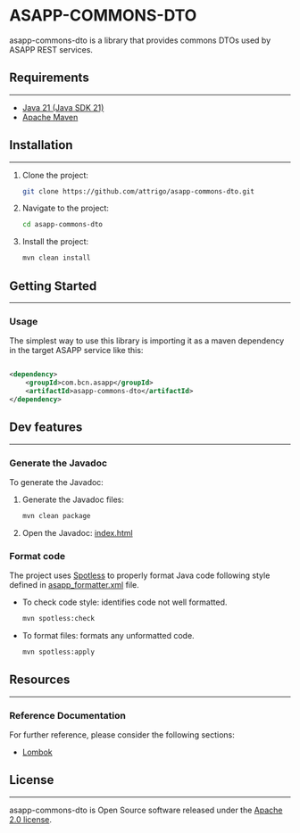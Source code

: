 # ASAPP-COMMONS-DTO

asapp-commons-dto is a library that provides commons DTOs used by ASAPP REST services.

## Requirements

***

* [Java 21 (Java SDK 21)](https://www.oracle.com/es/java/technologies/downloads/#java21)
* [Apache Maven](https://maven.apache.org/download.cgi)

## Installation

***

1. Clone the project:
    ```sh
    git clone https://github.com/attrigo/asapp-commons-dto.git
    ```

2. Navigate to the project:
    ```sh
    cd asapp-commons-dto
    ```

3. Install the project:
    ```sh
    mvn clean install
    ```

## Getting Started

***

### Usage

The simplest way to use this library is importing it as a maven dependency in the target ASAPP service like this:

```xml

<dependency>
    <groupId>com.bcn.asapp</groupId>
    <artifactId>asapp-commons-dto</artifactId>
</dependency>
```

## Dev features

***

### Generate the Javadoc

To generate the Javadoc:

1. Generate the Javadoc files:
    ```sh
    mvn clean package
    ```

2. Open the Javadoc: [index.html](target/site/apidocs/index.html)

### Format code

The project uses [Spotless](https://github.com/diffplug/spotless/tree/main/plugin-maven) to properly format Java code following style defined
in [asapp_formatter.xml](../../asapp_formatter.xml) file.

* To check code style: identifies code not well formatted.
    ```sh
    mvn spotless:check
    ```

* To format files: formats any unformatted code.
    ```sh
    mvn spotless:apply
    ```

## Resources

***

### Reference Documentation

For further reference, please consider the following sections:

* [Lombok](https://projectlombok.org/features/)

## License

***

asapp-commons-dto is Open Source software released under the [Apache 2.0 license](https://www.apache.org/licenses/LICENSE-2.0").

